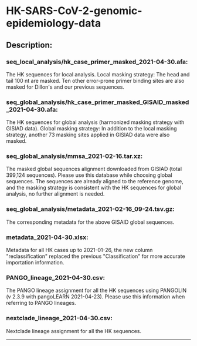# HK-SARS-CoV-2-genomic-epidemiology-**data**

## Description:

### seq_local_analysis/hk_case_primer_masked_2021-04-30.afa: 
The HK sequences for local analysis. 
Local masking strategy: The head and tail 100 nt are masked. Ten other error-prone primer binding sites are also masked for Dillon's and our previous sequences. 

### seq_global_analysis/hk_case_primer_masked_GISAID_masked_2021-04-30.afa: 
The HK sequences for global analysis (harmonized masking strategy with GISIAD data).
Global masking strategy: In addition to the local masking strategy, another 73 masking sites applied in GISIAD data were also masked.

### seq_global_analysis/mmsa_2021-02-16.tar.xz:
The masked global sequences alignment downloaded from GISIAD (total 399,124 sequences). 
Please use this database while choosing global sequences. The sequences are already aligned to the reference genome, and the masking strategy is consistent with the HK sequences for global analysis, no further alignment is needed.

### seq_global_analysis/metadata_2021-02-16_09-24.tsv.gz:
The corresponding metadata for the above GISAID global sequences.

### metadata_2021-04-30.xlsx: 
Metadata for all HK cases up to 2021-01-26, the new column "reclassification" replaced the previous "Classification" for more accurate importation information.

### PANGO_lineage_2021-04-30.csv: 
The PANGO lineage assignment for all the HK sequences using PANGOLIN (v 2.3.9 with pangoLEARN 2021-04-23). Please use this information when referring to PANGO lineages.

### nextclade_lineage_2021-04-30.csv: 
Nextclade lineage assignment for all the HK sequences.


---